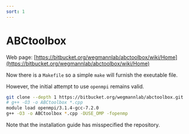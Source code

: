 ```yaml
---
sort: 1
---
```


# ABCtoolbox

Web page: [https://bitbucket.org/wegmannlab/abctoolbox/wiki/Home](https://bitbucket.org/wegmannlab/abctoolbox/wiki/Home)

Now there is a `Makefile` so a simple `make` will furnish the exeutable file.

However, the initial attempt to use `openmpi` remains valid.

```bash
git clone --depth 1 https://bitbucket.org/wegmannlab/abctoolbox.git
# g++ -O3 -o ABCtoolbox *.cpp
module load openmpi/3.1.4-gcc-7.2.0
g++ -O3 -o ABCtoolbox *.cpp -DUSE_OMP -fopenmp
```

Note that the installation guide has misspecified the repository.
